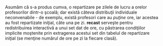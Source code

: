 Asumăm că s-a produs cumva, o repartizare pe zilele de lucru a orelor profesorilor dintr-o şcoală; dar există câteva distribuţii individuale neconvenabile - de exemplu, există profesori care au *puţine* ore, iar acestea au fost repartizate iniţial, câte una pe zi. **recast** serveşte pentru redistribuirea interactivă a unui set dat de ore, cu păstrarea condiţiilor implicite moştenite prin extragerea acestui set din tabelul de repartizare iniţial (se menţine numărul de ore pe zi la fiecare clasă).
